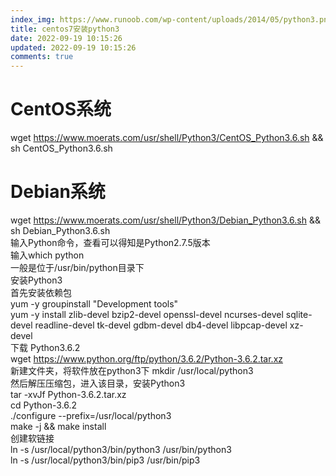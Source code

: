 ```yaml
---
index_img: https://www.runoob.com/wp-content/uploads/2014/05/python3.png
title: centos7安装python3
date: 2022-09-19 10:15:26
updated: 2022-09-19 10:15:26
comments: true
---
```

<!--StartFragment-->

# CentOS系统

wget <https://www.moerats.com/usr/shell/Python3/CentOS_Python3.6.sh> && sh CentOS_Python3.6.sh

# [](https://c3.pw/index.php/archives/3/#cl-2)Debian系统

wget <https://www.moerats.com/usr/shell/Python3/Debian_Python3.6.sh> && sh Debian_Python3.6.sh\
输入Python命令，查看可以得知是Python2.7.5版本\
输入which python\
一般是位于/usr/bin/python目录下\
安装Python3\
首先安装依赖包\
yum -y groupinstall "Development tools"\
yum -y install zlib-devel bzip2-devel openssl-devel ncurses-devel sqlite-devel readline-devel tk-devel gdbm-devel db4-devel libpcap-devel xz-devel\
下载 Python3.6.2\
wget <https://www.python.org/ftp/python/3.6.2/Python-3.6.2.tar.xz>\
新建文件夹，将软件放在python3下 mkdir /usr/local/python3\
然后解压压缩包，进入该目录，安装Python3\
tar -xvJf Python-3.6.2.tar.xz\
cd Python-3.6.2\
./configure --prefix=/usr/local/python3\
make -j && make install\
创建软链接\
ln -s /usr/local/python3/bin/python3 /usr/bin/python3\
ln -s /usr/local/python3/bin/pip3 /usr/bin/pip3

<!--EndFragment-->